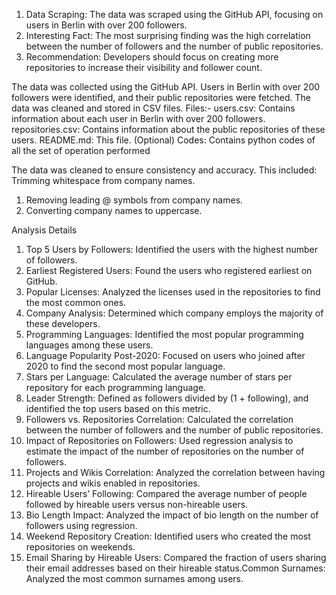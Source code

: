 ﻿1. Data Scraping: The data was scraped using the GitHub API, focusing on users in Berlin with over 200 followers.
2. Interesting Fact: The most surprising finding was the high correlation between the number of followers and the number of public repositories.
3. Recommendation: Developers should focus on creating more repositories to increase their visibility and follower count.


The data was collected using the GitHub API. Users in Berlin with over 200 followers were identified, and their public repositories were fetched. The data was cleaned and stored in CSV files.
Files:-
users.csv: Contains information about each user in Berlin with over 200 followers.
repositories.csv: Contains information about the public repositories of these users.
README.md: This file.
(Optional)
Codes: Contains python codes of all the set of operation performed

The data was cleaned to ensure consistency and accuracy. This included:
Trimming whitespace from company names.
1. Removing leading @ symbols from company names.
2. Converting company names to uppercase.


Analysis Details
1. Top 5 Users by Followers: Identified the users with the highest number of followers.
2. Earliest Registered Users: Found the users who registered earliest on GitHub.
3. Popular Licenses: Analyzed the licenses used in the repositories to find the most common ones.
4. Company Analysis: Determined which company employs the majority of these developers.
5. Programming Languages: Identified the most popular programming languages among these users.
6. Language Popularity Post-2020: Focused on users who joined after 2020 to find the second most popular language.
7. Stars per Language: Calculated the average number of stars per repository for each programming language.
8. Leader Strength: Defined as followers divided by (1 + following), and identified the top users based on this metric.
9. Followers vs. Repositories Correlation: Calculated the correlation between the number of followers and the number of public repositories.
10. Impact of Repositories on Followers: Used regression analysis to estimate the impact of the number of repositories on the number of followers.
11. Projects and Wikis Correlation: Analyzed the correlation between having projects and wikis enabled in repositories.
12. Hireable Users’ Following: Compared the average number of people followed by hireable users versus non-hireable users.
13. Bio Length Impact: Analyzed the impact of bio length on the number of followers using regression.
14. Weekend Repository Creation: Identified users who created the most repositories on weekends.
15. Email Sharing by Hireable Users: Compared the fraction of users sharing their email addresses based on their hireable status.Common Surnames: Analyzed the most common surnames among users.
